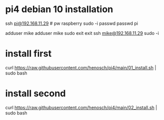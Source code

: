 # pi4 debian 10 installation 

ssh pi@192.168.11.29 # pw raspberry
sudo -i
passwd
passwd pi

adduser mike
adduser mike sudo
exit
exit
ssh mike@192.168.11.29
sudo -i

# install first 
curl https://raw.githubusercontent.com/henosch/pi4/main/01_install.sh | sudo bash

# install second 
curl https://raw.githubusercontent.com/henosch/pi4/main/02_install.sh | sudo bash
